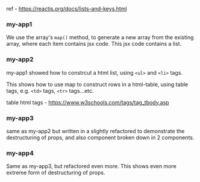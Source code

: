 ref - https://reactjs.org/docs/lists-and-keys.html

### my-app1 
We use the array's `map()` method, to generate a new array from the existing array, where each item contains jsx code. This jsx code contains a list. 


### my-app2
my-app1 showed how to constrcut a html list, using `<ul>` and `<li>` tags.



This shows how to use map to construct rows in a html-table, using table tags, e.g. `<td>` tags, `<tr>` tags...etc. 

table html tags - https://www.w3schools.com/tags/tag_tbody.asp

### my-app3
same as my-app2 but written in a slightly refactored to demonstrate the destructuring of props, and also component broken down in 2 components.

### my-app4
Same as my-app3, but refactored even more. This shows even more extreme form of destructuring of props. 
